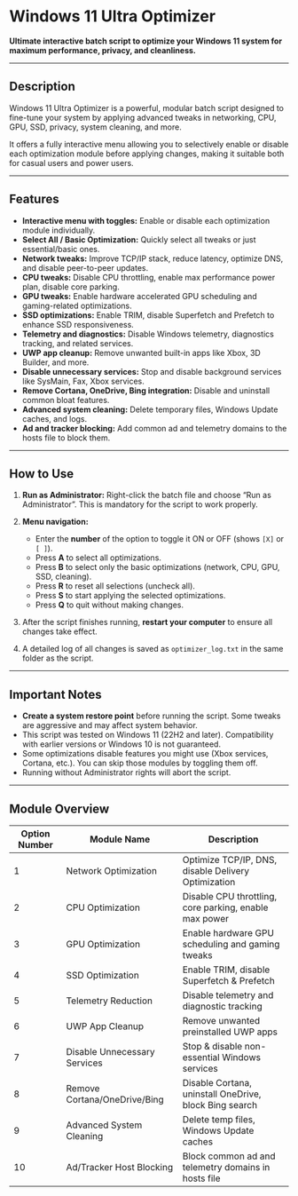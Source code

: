 # Windows 11 Ultra Optimizer

**Ultimate interactive batch script to optimize your Windows 11 system for maximum performance, privacy, and cleanliness.**

---

## Description

Windows 11 Ultra Optimizer is a powerful, modular batch script designed to fine-tune your system by applying advanced tweaks in networking, CPU, GPU, SSD, privacy, system cleaning, and more.

It offers a fully interactive menu allowing you to selectively enable or disable each optimization module before applying changes, making it suitable both for casual users and power users.

---

## Features

* **Interactive menu with toggles:** Enable or disable each optimization module individually.
* **Select All / Basic Optimization:** Quickly select all tweaks or just essential/basic ones.
* **Network tweaks:** Improve TCP/IP stack, reduce latency, optimize DNS, and disable peer-to-peer updates.
* **CPU tweaks:** Disable CPU throttling, enable max performance power plan, disable core parking.
* **GPU tweaks:** Enable hardware accelerated GPU scheduling and gaming-related optimizations.
* **SSD optimizations:** Enable TRIM, disable Superfetch and Prefetch to enhance SSD responsiveness.
* **Telemetry and diagnostics:** Disable Windows telemetry, diagnostics tracking, and related services.
* **UWP app cleanup:** Remove unwanted built-in apps like Xbox, 3D Builder, and more.
* **Disable unnecessary services:** Stop and disable background services like SysMain, Fax, Xbox services.
* **Remove Cortana, OneDrive, Bing integration:** Disable and uninstall common bloat features.
* **Advanced system cleaning:** Delete temporary files, Windows Update caches, and logs.
* **Ad and tracker blocking:** Add common ad and telemetry domains to the hosts file to block them.

---

## How to Use

1. **Run as Administrator:** Right-click the batch file and choose “Run as Administrator”. This is mandatory for the script to work properly.
2. **Menu navigation:**

   * Enter the **number** of the option to toggle it ON or OFF (shows `[X]` or `[ ]`).
   * Press **A** to select all optimizations.
   * Press **B** to select only the basic optimizations (network, CPU, GPU, SSD, cleaning).
   * Press **R** to reset all selections (uncheck all).
   * Press **S** to start applying the selected optimizations.
   * Press **Q** to quit without making changes.
3. After the script finishes running, **restart your computer** to ensure all changes take effect.
4. A detailed log of all changes is saved as `optimizer_log.txt` in the same folder as the script.

---

## Important Notes

* **Create a system restore point** before running the script. Some tweaks are aggressive and may affect system behavior.
* This script was tested on Windows 11 (22H2 and later). Compatibility with earlier versions or Windows 10 is not guaranteed.
* Some optimizations disable features you might use (Xbox services, Cortana, etc.). You can skip those modules by toggling them off.
* Running without Administrator rights will abort the script.

---

## Module Overview

| Option Number | Module Name                  | Description                                            |
| ------------- | ---------------------------- | ------------------------------------------------------ |
| 1             | Network Optimization         | Optimize TCP/IP, DNS, disable Delivery Optimization    |
| 2             | CPU Optimization             | Disable CPU throttling, core parking, enable max power |
| 3             | GPU Optimization             | Enable hardware GPU scheduling and gaming tweaks       |
| 4             | SSD Optimization             | Enable TRIM, disable Superfetch & Prefetch             |
| 5             | Telemetry Reduction          | Disable telemetry and diagnostic tracking              |
| 6             | UWP App Cleanup              | Remove unwanted preinstalled UWP apps                  |
| 7             | Disable Unnecessary Services | Stop & disable non-essential Windows services          |
| 8             | Remove Cortana/OneDrive/Bing | Disable Cortana, uninstall OneDrive, block Bing search |
| 9             | Advanced System Cleaning     | Delete temp files, Windows Update caches               |
| 10            | Ad/Tracker Host Blocking     | Block common ad and telemetry domains in hosts file    |

